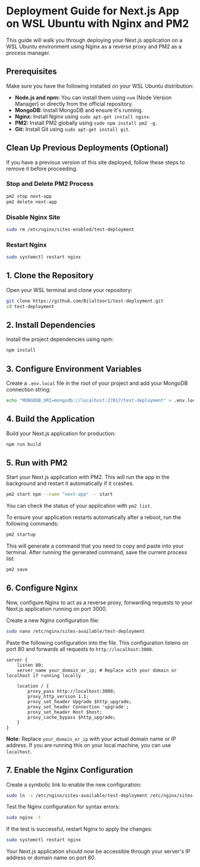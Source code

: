 # Deployment Guide for Next.js App on WSL Ubuntu with Nginx and PM2

This guide will walk you through deploying your Next.js application on a WSL Ubuntu environment using Nginx as a reverse proxy and PM2 as a process manager.

## Prerequisites

Make sure you have the following installed on your WSL Ubuntu distribution:

*   **Node.js and npm:** You can install them using `nvm` (Node Version Manager) or directly from the official repository.
*   **MongoDB:** Install MongoDB and ensure it's running.
*   **Nginx:** Install Nginx using `sudo apt-get install nginx`.
*   **PM2:** Install PM2 globally using `sudo npm install pm2 -g`.
*   **Git:** Install Git using `sudo apt-get install git`.

## Clean Up Previous Deployments (Optional)

If you have a previous version of this site deployed, follow these steps to remove it before proceeding.

### Stop and Delete PM2 Process

```bash
pm2 stop next-app
pm2 delete next-app
```

### Disable Nginx Site

```bash
sudo rm /etc/nginx/sites-enabled/test-deployment
```

### Restart Nginx

```bash
sudo systemctl restart nginx
```

## 1. Clone the Repository

Open your WSL terminal and clone your repository:

```bash
git clone https://github.com/Bilaltoor1/test-deployment.git
cd test-deployment
```

## 2. Install Dependencies

Install the project dependencies using npm:

```bash
npm install
```

## 3. Configure Environment Variables

Create a `.env.local` file in the root of your project and add your MongoDB connection string:

```bash
echo "MONGODB_URI=mongodb://localhost:27017/test-deployment" > .env.local
```

## 4. Build the Application

Build your Next.js application for production:

```bash
npm run build
```

## 5. Run with PM2

Start your Next.js application with PM2. This will run the app in the background and restart it automatically if it crashes.

```bash
pm2 start npm --name "next-app" -- start
```

You can check the status of your application with `pm2 list`.

To ensure your application restarts automatically after a reboot, run the following commands:

```bash
pm2 startup
```

This will generate a command that you need to copy and paste into your terminal. After running the generated command, save the current process list:

```bash
pm2 save
```

## 6. Configure Nginx

Now, configure Nginx to act as a reverse proxy, forwarding requests to your Next.js application running on port 3000.

Create a new Nginx configuration file:

```bash
sudo nano /etc/nginx/sites-available/test-deployment
```

Paste the following configuration into the file. This configuration listens on port 80 and forwards all requests to `http://localhost:3000`.

```nginx
server {
    listen 80;
    server_name your_domain_or_ip; # Replace with your domain or localhost if running locally

    location / {
        proxy_pass http://localhost:3000;
        proxy_http_version 1.1;
        proxy_set_header Upgrade $http_upgrade;
        proxy_set_header Connection 'upgrade';
        proxy_set_header Host $host;
        proxy_cache_bypass $http_upgrade;
    }
}
```

**Note:** Replace `your_domain_or_ip` with your actual domain name or IP address. If you are running this on your local machine, you can use `localhost`.

## 7. Enable the Nginx Configuration

Create a symbolic link to enable the new configuration:

```bash
sudo ln -s /etc/nginx/sites-available/test-deployment /etc/nginx/sites-enabled/
```

Test the Nginx configuration for syntax errors:

```bash
sudo nginx -t
```

If the test is successful, restart Nginx to apply the changes:

```bash
sudo systemctl restart nginx
```

Your Next.js application should now be accessible through your server's IP address or domain name on port 80.
